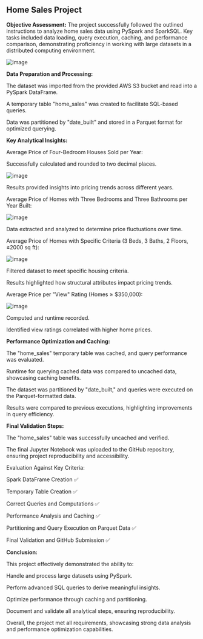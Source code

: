 ## Home Sales Project

**Objective Assessment:**
The project successfully followed the outlined instructions to analyze home sales data using PySpark and SparkSQL. Key tasks included data loading, query execution, caching, and performance comparison, demonstrating proficiency in working with large datasets in a distributed computing environment.

![image](https://github.com/user-attachments/assets/3044b794-b935-4b5f-8ffd-ac075a8df532)


**Data Preparation and Processing:**

The dataset was imported from the provided AWS S3 bucket and read into a PySpark DataFrame.

A temporary table "home_sales" was created to facilitate SQL-based queries.

Data was partitioned by "date_built" and stored in a Parquet format for optimized querying.

**Key Analytical Insights:**

Average Price of Four-Bedroom Houses Sold per Year:

Successfully calculated and rounded to two decimal places.

![image](https://github.com/user-attachments/assets/e9a9fafa-a019-48e0-9f50-d40deb0914fb)


Results provided insights into pricing trends across different years.

Average Price of Homes with Three Bedrooms and Three Bathrooms per Year Built:

![image](https://github.com/user-attachments/assets/6e809af2-3665-4d96-8525-5967616e5698)


Data extracted and analyzed to determine price fluctuations over time.

Average Price of Homes with Specific Criteria (3 Beds, 3 Baths, 2 Floors, ≥2000 sq ft):


![image](https://github.com/user-attachments/assets/08daae34-12db-4f10-b571-938c1392c8a7)


Filtered dataset to meet specific housing criteria.

Results highlighted how structural attributes impact pricing trends.

Average Price per "View" Rating (Homes ≥ $350,000):

![image](https://github.com/user-attachments/assets/f45f96e9-0a0c-4793-9e52-2665c3387bb2)


Computed and runtime recorded.

Identified view ratings correlated with higher home prices.



**Performance Optimization and Caching:**

The "home_sales" temporary table was cached, and query performance was evaluated.

Runtime for querying cached data was compared to uncached data, showcasing caching benefits.

The dataset was partitioned by "date_built," and queries were executed on the Parquet-formatted data.

Results were compared to previous executions, highlighting improvements in query efficiency.

**Final Validation Steps:**

The "home_sales" table was successfully uncached and verified.

The final Jupyter Notebook was uploaded to the GitHub repository, ensuring project reproducibility and accessibility.

Evaluation Against Key Criteria:

Spark DataFrame Creation ✅

Temporary Table Creation ✅

Correct Queries and Computations ✅

Performance Analysis and Caching ✅

Partitioning and Query Execution on Parquet Data ✅

Final Validation and GitHub Submission ✅

**Conclusion:**

This project effectively demonstrated the ability to:

Handle and process large datasets using PySpark.

Perform advanced SQL queries to derive meaningful insights.

Optimize performance through caching and partitioning.

Document and validate all analytical steps, ensuring reproducibility.

Overall, the project met all requirements, showcasing strong data analysis and performance optimization capabilities.
